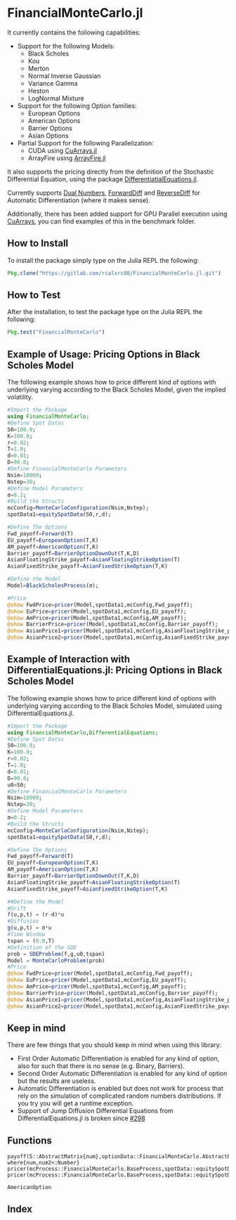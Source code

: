 # FinancialMonteCarlo.jl

It currently contains the following capabilities:

- Support for the following Models:
    - Black Scholes
    - Kou
    - Merton
    - Normal Inverse Gaussian
    - Variance Gamma
    - Heston
    - LogNormal Mixture
- Support for the following Option families:
    - European Options 
    - American Options
    - Barrier Options
    - Asian Options
- Partial Support for the following Parallelization:
    - CUDA using  [CuArrays.jl](https://github.com/JuliaGPU/CuArrays.jl)
    - ArrayFire using  [ArrayFire.jl](https://github.com/JuliaComputing/ArrayFire.jl)

It also supports the pricing directly from the definition of the Stochastic Differential Equation, using the package [DifferentiatialEquations.jl](https://github.com/JuliaDiffEq/DifferentialEquations.jl).

Currently supports [Dual Numbers](https://github.com/JuliaDiff/DualNumbers.jl), [ForwardDiff](https://github.com/JuliaDiff/ForwardDiff.jl) and [ReverseDiff](https://github.com/JuliaDiff/ReverseDiff.jl)
for Automatic Differentiation (where it makes sense).

Additionally, there has been added support for GPU Parallel execution using [CuArrays](https://github.com/JuliaGPU/CuArrays.jl), you can find examples of this in the benchmark folder.

## How to Install
To install the package simply type on the Julia REPL the following:
```julia
Pkg.clone("https://gitlab.com/rcalxrc08/FinancialMonteCarlo.jl.git")
```
## How to Test
After the installation, to test the package type on the Julia REPL the following:
```julia
Pkg.test("FinancialMonteCarlo")
```
## Example of Usage: Pricing Options in Black Scholes Model
The following example shows how to price different kind of options with underlying varying according to the Black Scholes Model, given the implied volatility.
```julia
#Import the Package
using FinancialMonteCarlo;
#Define Spot Datas
S0=100.0;
K=100.0;
r=0.02;
T=1.0;
d=0.01;
D=90.0;
#Define FinancialMonteCarlo Parameters
Nsim=10000;
Nstep=30;
#Define Model Parameters
σ=0.2;
#Build the Structs
mcConfig=MonteCarloConfiguration(Nsim,Nstep);
spotData1=equitySpotData(S0,r,d);

#Define The Options
Fwd_payoff=Forward(T)
EU_payoff=EuropeanOption(T,K)
AM_payoff=AmericanOption(T,K)
Barrier_payoff=BarrierOptionDownOut(T,K,D)
AsianFloatingStrike_payoff=AsianFloatingStrikeOption(T)
AsianFixedStrike_payoff=AsianFixedStrikeOption(T,K)

#Define the Model
Model=BlackScholesProcess(σ);

#Price
@show FwdPrice=pricer(Model,spotData1,mcConfig,Fwd_payoff);						
@show EuPrice=pricer(Model,spotData1,mcConfig,EU_payoff);
@show AmPrice=pricer(Model,spotData1,mcConfig,AM_payoff);
@show BarrierPrice=pricer(Model,spotData1,mcConfig,Barrier_payoff);
@show AsianPrice1=pricer(Model,spotData1,mcConfig,AsianFloatingStrike_payoff);
@show AsianPrice2=pricer(Model,spotData1,mcConfig,AsianFixedStrike_payoff);
```


## Example of Interaction with DifferentialEquations.jl: Pricing Options in Black Scholes Model
The following example shows how to price different kind of options with underlying varying according to the Black Scholes Model, simulated using DifferentialEquations.jl.
```julia
#Import the Package
using FinancialMonteCarlo,DifferentialEquations;
#Define Spot Datas
S0=100.0;
K=100.0;
r=0.02;
T=1.0;
d=0.01;
D=90.0;
u0=S0;
#Define FinancialMonteCarlo Parameters
Nsim=10000;
Nstep=30;
#Define Model Parameters
σ=0.2;
#Build the Structs
mcConfig=MonteCarloConfiguration(Nsim,Nstep);
spotData1=equitySpotData(S0,r,d);

#Define The Options
Fwd_payoff=Forward(T)
EU_payoff=EuropeanOption(T,K)
AM_payoff=AmericanOption(T,K)
Barrier_payoff=BarrierOptionDownOut(T,K,D)
AsianFloatingStrike_payoff=AsianFloatingStrikeOption(T)
AsianFixedStrike_payoff=AsianFixedStrikeOption(T,K)

##Define the Model
#Drift
f(u,p,t) = (r-d)*u
#Diffusion
g(u,p,t) = σ*u
#Time Window
tspan = (0.0,T)
#Definition of the SDE
prob = SDEProblem(f,g,u0,tspan)
Model = MonteCarloProblem(prob)
#Price
@show FwdPrice=pricer(Model,spotData1,mcConfig,Fwd_payoff);						
@show EuPrice=pricer(Model,spotData1,mcConfig,EU_payoff);
@show AmPrice=pricer(Model,spotData1,mcConfig,AM_payoff);
@show BarrierPrice=pricer(Model,spotData1,mcConfig,Barrier_payoff);
@show AsianPrice1=pricer(Model,spotData1,mcConfig,AsianFloatingStrike_payoff);
@show AsianPrice2=pricer(Model,spotData1,mcConfig,AsianFixedStrike_payoff);
```
## Keep in mind
There are few things that you should keep in mind when using this library:
- First Order Automatic Differentiation is enabled for any kind of option, also for such that there is no sense (e.g. Binary, Barriers).
- Second Order Automatic Differentiation is enabled for any kind of option but the results are useless.
- Automatic Differentiation is enabled but does not work for process that rely on the simulation of complicated random numbers distributions. If you try you will get a runtime exception.
- Support of Jump Diffusion Differential Equations from DifferentialEquations.jl is broken since [#298](https://github.com/JuliaDiffEq/DifferentialEquations.jl/issues/298)


## Functions

```@docs
payoff(S::AbstractMatrix{num},optionData::FinancialMonteCarlo.AbstractPayoff,spotData::equitySpotData,T1::num2=optionData.T) where{num,num2<:Number}
pricer(mcProcess::FinancialMonteCarlo.BaseProcess,spotData::equitySpotData,mcConfig::MonteCarloConfiguration,abstractPayoff::FinancialMonteCarlo.AbstractPayoff,mode1::MonteCarloMode=standard,parallelMode::FinancialMonteCarlo.BaseMode=SerialMode())
pricer(mcProcess::FinancialMonteCarlo.BaseProcess,spotData::equitySpotData,mcConfig::MonteCarloConfiguration,abstractPayoffs::Array{FinancialMonteCarlo.AbstractPayoff},mode1::MonteCarloMode=standard,parallelMode::FinancialMonteCarlo.BaseMode=SerialMode())

AmericanOption
```

## Index

```@index
```